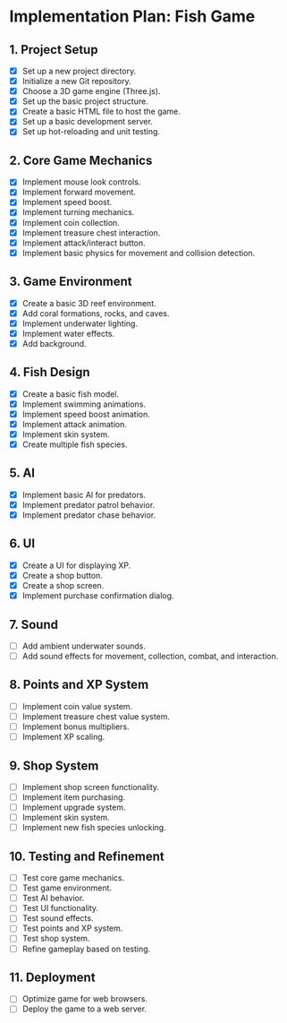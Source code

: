# Implementation Plan: Fish Game

## 1. Project Setup
*   [x] Set up a new project directory.
*   [x] Initialize a new Git repository.
*   [x] Choose a 3D game engine (Three.js).
*   [x] Set up the basic project structure.
*   [x] Create a basic HTML file to host the game.
*   [x] Set up a basic development server.
*   [x] Set up hot-reloading and unit testing.

## 2. Core Game Mechanics
*   [x] Implement mouse look controls.
*   [x] Implement forward movement.
*   [x] Implement speed boost.
*   [x] Implement turning mechanics.
*   [x] Implement coin collection.
*   [x] Implement treasure chest interaction.
*   [x] Implement attack/interact button.
*   [x] Implement basic physics for movement and collision detection.

## 3. Game Environment
*   [x] Create a basic 3D reef environment.
*   [x] Add coral formations, rocks, and caves.
*   [x] Implement underwater lighting.
*   [x] Implement water effects.
*   [x] Add background.

## 4. Fish Design
*   [x] Create a basic fish model.
*   [x] Implement swimming animations.
*   [x] Implement speed boost animation.
*   [x] Implement attack animation.
*   [x] Implement skin system.
*   [x] Create multiple fish species.

## 5. AI
*   [x] Implement basic AI for predators.
*   [x] Implement predator patrol behavior.
*   [x] Implement predator chase behavior.

## 6. UI
*   [x] Create a UI for displaying XP.
*   [x] Create a shop button.
*   [x] Create a shop screen.
*   [x] Implement purchase confirmation dialog.

## 7. Sound
*   [ ] Add ambient underwater sounds.
*   [ ] Add sound effects for movement, collection, combat, and interaction.

## 8. Points and XP System
*   [ ] Implement coin value system.
*   [ ] Implement treasure chest value system.
*   [ ] Implement bonus multipliers.
*   [ ] Implement XP scaling.

## 9. Shop System
*   [ ] Implement shop screen functionality.
*   [ ] Implement item purchasing.
*   [ ] Implement upgrade system.
*   [ ] Implement skin system.
*   [ ] Implement new fish species unlocking.

## 10. Testing and Refinement
*   [ ] Test core game mechanics.
*   [ ] Test game environment.
*   [ ] Test AI behavior.
*   [ ] Test UI functionality.
*   [ ] Test sound effects.
*   [ ] Test points and XP system.
*   [ ] Test shop system.
*   [ ] Refine gameplay based on testing.

## 11. Deployment
*   [ ] Optimize game for web browsers.
*   [ ] Deploy the game to a web server.